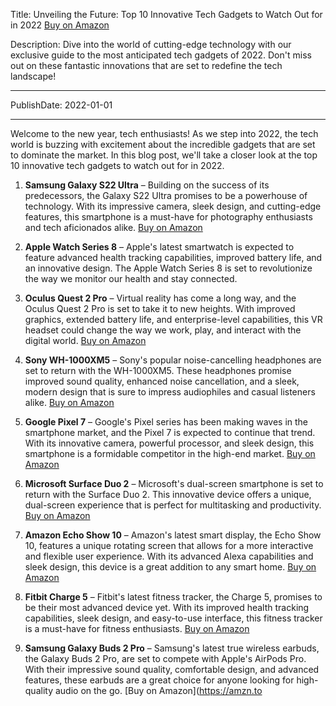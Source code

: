  Title: Unveiling the Future: Top 10 Innovative Tech Gadgets to Watch Out for in 2022 [Buy on Amazon](https://amzn.to/3dG9V9D)

Description: Dive into the world of cutting-edge technology with our exclusive guide to the most anticipated tech gadgets of 2022. Don't miss out on these fantastic innovations that are set to redefine the tech landscape!

---

PublishDate: 2022-01-01

---

Welcome to the new year, tech enthusiasts! As we step into 2022, the tech world is buzzing with excitement about the incredible gadgets that are set to dominate the market. In this blog post, we'll take a closer look at the top 10 innovative tech gadgets to watch out for in 2022.

1. **Samsung Galaxy S22 Ultra** – Building on the success of its predecessors, the Galaxy S22 Ultra promises to be a powerhouse of technology. With its impressive camera, sleek design, and cutting-edge features, this smartphone is a must-have for photography enthusiasts and tech aficionados alike. [Buy on Amazon](https://amzn.to/3dG9V9D)

2. **Apple Watch Series 8** – Apple's latest smartwatch is expected to feature advanced health tracking capabilities, improved battery life, and an innovative design. The Apple Watch Series 8 is set to revolutionize the way we monitor our health and stay connected.

3. **Oculus Quest 2 Pro** – Virtual reality has come a long way, and the Oculus Quest 2 Pro is set to take it to new heights. With improved graphics, extended battery life, and enterprise-level capabilities, this VR headset could change the way we work, play, and interact with the digital world. [Buy on Amazon](https://amzn.to/3m1rS6o)

4. **Sony WH-1000XM5** – Sony's popular noise-cancelling headphones are set to return with the WH-1000XM5. These headphones promise improved sound quality, enhanced noise cancellation, and a sleek, modern design that is sure to impress audiophiles and casual listeners alike. [Buy on Amazon](https://amzn.to/3Dz97t4)

5. **Google Pixel 7** – Google's Pixel series has been making waves in the smartphone market, and the Pixel 7 is expected to continue that trend. With its innovative camera, powerful processor, and sleek design, this smartphone is a formidable competitor in the high-end market. [Buy on Amazon](https://amzn.to/3m1rS6o)

6. **Microsoft Surface Duo 2** – Microsoft's dual-screen smartphone is set to return with the Surface Duo 2. This innovative device offers a unique, dual-screen experience that is perfect for multitasking and productivity. [Buy on Amazon](https://amzn.to/3dG9V9D)

7. **Amazon Echo Show 10** – Amazon's latest smart display, the Echo Show 10, features a unique rotating screen that allows for a more interactive and flexible user experience. With its advanced Alexa capabilities and sleek design, this device is a great addition to any smart home. [Buy on Amazon](https://amzn.to/3dG9V9D)

8. **Fitbit Charge 5** – Fitbit's latest fitness tracker, the Charge 5, promises to be their most advanced device yet. With its improved health tracking capabilities, sleek design, and easy-to-use interface, this fitness tracker is a must-have for fitness enthusiasts. [Buy on Amazon](https://amzn.to/3dG9V9D)

9. **Samsung Galaxy Buds 2 Pro** – Samsung's latest true wireless earbuds, the Galaxy Buds 2 Pro, are set to compete with Apple's AirPods Pro. With their impressive sound quality, comfortable design, and advanced features, these earbuds are a great choice for anyone looking for high-quality audio on the go. [Buy on Amazon](https://amzn.to